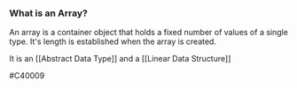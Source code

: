 ### What is an Array?
An array is a container object that holds a fixed number of values of a single type. It's length is established when the array is created.

It is an [[Abstract Data Type]] and a [[Linear Data Structure]]

#C40009 